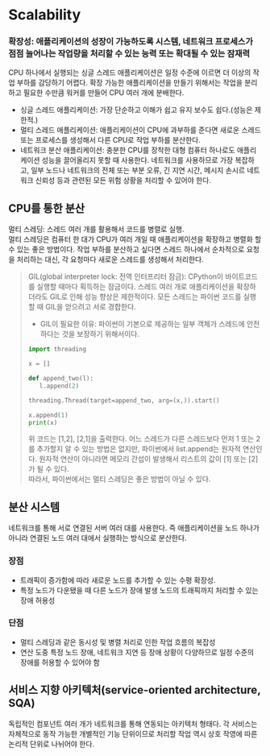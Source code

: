 # Scalability 
### 확장성: 애플리케이션의 성장이 가능하도록 시스템, 네트워크 프로세스가 점점 늘어나는 작업량을 처리할 수 있는 능력 또는 확대될 수 있는 잠재력  
CPU 하나에서 실행되는 싱글 스레드 애플리케이션은 일정 수준에 이르면 더 이상의 작업 부하를 감당하기 어렵다. 확장 가능한 애플리케이션을 만들기 위해서는 작업을 분리하고 필요한 수만큼 워커를 만들어 CPU 여러 개에 분배한다.  
- 싱글 스레드 애플리케이션: 가장 단순하고 이해가 쉽고 유지 보수도 쉽다.(성능은 제한적.)
- 멀티 스레드 애플리케이션: 애플리케이션이 CPU에 과부하를 준다면 새로운 스레드 또는 프로세스를 생성해서 다른 CPU로 작업 부하를 분산한다.
- 네트워크 분산 애플리케이션: 충분한 CPU를 장착한 대형 컴퓨터 하나로도 애플리케이션 성능을 끌어올리지 못할 때 사용한다. 네트워크를 사용하므로 가장 복잡하고, 일부 노드나 네트워크의 전체 또는 부분 오류, 긴 지연 시간, 메시지 손시르 네트워크 신뢰성 등과 관련된 모든 위험 상황을 처리할 수 있어야 한다.  

## CPU를 통한 분산
멀티 스레딩: 스레드 여러 개를 활용해서 코드를 병렬로 실행.  
멀티 스레딩은 컴퓨터 한 대가 CPU가 여러 개일 때 애플리케이션을 확장하고 병렬화 할 수 있는 좋은 방법이다. 작업 부하를 분산하고 싶다면 스레드 하나에서 순차적으로 요청을 처리하는 대신, 각 요청마다 새로운 스레드를 생성해서 처리한다. 

> GIL(global interpreter lock: 전역 인터프리터 잠금): CPython이 바이트코드를 실행할 때마다 획득하는 잠금이다. 스레드 여러 개로 애플리케이션을 확장하더라도 GIL로 인해 성능 향상은 제한적이다. 모든 스레드는 파이썬 코드를 실행할 때 GIL을 얻으려고 서로 경합한다.
> * GIL이 필요한 이유: 파이썬이 기본으로 제공하는 일부 객체가 스레드에 안전하다는 것을 보장하기 위해서이다.
> ```python
> import threading
> 
> x = []
> 
> def append_two(l):
>    l.append(2)
> 
> threading.Thread(target=append_two, arg=(x,)).start()
> 
> x.append(1)
> print(x) 
> ```
> 위 코드는 [1,2], [2,1]을 출력한다. 어느 스레드가 다른 스레드보다 먼저 1 또는 2를 추가할지 알 수 있는 방법은 없지만, 파이썬에서 list.append는 원자적 연산인다. 원자적 연산이 아니라면 메모리 간섭이 발생해서 리스트의 값이 [1] 또는 [2]가 될 수 있다.  
> 따라서, 파이썬에서는 멀티 스레딩은 좋은 방법이 아닐 수 있다.

## 분산 시스템
네트워크를 통해 서로 연결된 서버 여러 대를 사용한다. 즉 애플리케이션을 노드 하나가 아니라 연결된 노드 여러 대에서 실행하는 방식으로 분산한다.  
### 장점
- 트래픽이 증가함에 따라 새로운 노드를 추가할 수 있는 수평 확장성.
- 특정 노드가 다운됐을 때 다른 노드가 장애 발생 노드의 트래픽까지 처리할 수 있는 장애 허용성
### 단점
- 멀티 스레딩과 같은 동시성 및 병렬 처리로 인한 작업 흐름의 복잡성
- 연산 도중 특정 노드 장애, 네트워크 지연 등 장애 상황이 다양하므로 일정 수준의 장애를 허용할 수 있어야 함

## 서비스 지향 아키텍처(service-oriented architecture, SQA)

독립적인 컴포넌트 여러 개가 네트워크를 통해 연동되는 아키텍처 형태다. 각 서비스는 자체적으로 동작 가능한 개별적인 기능 단위이므로 처리할 작업 역시 상호 작영에 따른 논리적 단위로 나뉘어야 한다. 